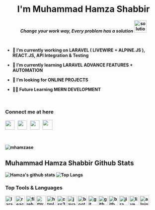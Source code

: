<!-- <a href="https://ibb.co/dDcq7Vr"><img src="https://i.ibb.co/Xt4gVKb/Git-Hub-Banner-1.png" width='100%' alt="Git-Hub-Banner-1" border="0"></a></a> -->
<h1 align="center">I'm Muhammad Hamza Shabbir</h1>
<p align="center"> <b><i>Change your work way, Every problem has a solution</i><b> <img src="https://cdn-icons-png.flaticon.com/512/4185/4185733.png" alt="solution" width="40" height="40" /> </p>

<br>

- 🔭 I’m currently working on **LARAVEL ( LIVEWIRE + ALPINE.JS ), REACT.JS,  API Integration & Testing**

- 🌱 I’m currently learning **LARAVEL ADVANCE FEATURES + AUTOMATION**

- 🤝 I’m looking for **ONLINE PROJECTS**
  
- 👨‍💻 Future Learning **MERN DEVELOPMENT**


<br>

### Connect me at here

<span><a href="https://www.linkedin.com/in/mhamzase/" ><img src="https://cdn-icons-png.flaticon.com/512/174/174857.png" width="30" height="30" target="_blank" /></a>
&nbsp;
<a href="https://web.facebook.com/mhamzase/" ><img src="https://cdn-icons-png.flaticon.com/512/1384/1384053.png" width="30" height="30" target="_blank" /></a>
&nbsp;
<a href="https://www.instagram.com/haimiraj/" ><img src="https://cdn-icons-png.flaticon.com/512/2111/2111463.png" width="30" height="30" target="_blank" /></a>
&nbsp;
<a href="https://www.youtube.com/channel/UCpuaOF3YbZ35yuinh4aDb-w" ><img src="https://cdn-icons-png.flaticon.com/512/1384/1384060.png" width="32" height="32" target="_blank" /></a>
<span>

<br>
  
<p align="left"> <img src="https://komarev.com/ghpvc/?username=mhamzase&label=Profile%20views&color=0e75b6&style=flat" alt="mhamzase" /> </p>

## Muhammad Hamza Shabbir Github Stats

<span> ![Hamza's github stats](https://github-readme-stats.vercel.app/api?username=mhamzase&theme=tokyonight&show_icons=true&count_private=true) </span>
<span> ![Top Langs](https://github-readme-stats.vercel.app/api/top-langs/?username=mhamzase&theme=tokyonight&show=csharp)</span>


### Top Tools & Languages <br>
<img src="https://cdn.iconscout.com/icon/free/png-64/laravel-3521540-2944958.png" alt="laravel" width="30" height="30"/>
<img src="https://cdn.iconscout.com/icon/free/png-64/react-226053.png" alt="reactjs" width="30" height="30"/>
<img src="https://cdn.iconscout.com/icon/free/png-64/firebase-3521427-2944871.png" alt="firebase" width="30" height="30"/>
<img src="https://cdn.iconscout.com/icon/free/png-64/mysql-3628940-3030165.png" alt="mysql" width="30" height="30"/>
<img src="https://cdn.iconscout.com/icon/free/png-64/html-3628838-3030115.png" alt="html5" width="30" height="30"/>
<img src="https://cdn.iconscout.com/icon/free/png-64/css-131-722685.png" alt="css3" width="30" height="30"/>
<img src="https://cdn.iconscout.com/icon/free/png-64/javascript-1-225993.png" alt="javascript" width="30" height="30"/>
<img src="https://cdn.iconscout.com/icon/free/png-64/bootstrap-226077.png" alt="bootstrap" width="30" height="30"/>
<img src="https://cdn.iconscout.com/icon/free/png-64/git-225996.png" alt="git" width="30" height="30"/>
<img src="https://cdn.iconscout.com/icon/free/png-64/github-1521500-1288242.png" alt="github" width="30" height="30"/>
<img src="https://cdn.iconscout.com/icon/free/png-64/bitbucket-3521305-2944724.png" alt="bitbucket" width="30" height="30"/>
<img src="https://cdn.iconscout.com/icon/free/png-64/jira-3521518-2945021.png" alt="jira" width="30" height="30"/>
<img src="https://laravel-livewire.com/img/twitter.png" alt="livewire" width="30" height="30"/>
<img src="https://cdn.worldvectorlogo.com/logos/alpinejs.svg" alt="alpinejs" width="30" height="30"/>
  
